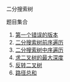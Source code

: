 二分搜索树

题目集合
1. [第一个错误的版本](./0278_first_bad_version.ts)
2. [二分搜索树前序遍历](./0144_binary_tree_preorder_traversal.ts)
3. [二分搜索树中序遍历](./0094_binary_tree_inorder_traversal.ts)
4. [求二叉树的最大深度](./0104_maximum_depth_of_binary_tree.ts)
5. [反转二叉树](./0206_invert_binary_tree.ts)
6. [路径总和](./0112_path_sum.ts)
